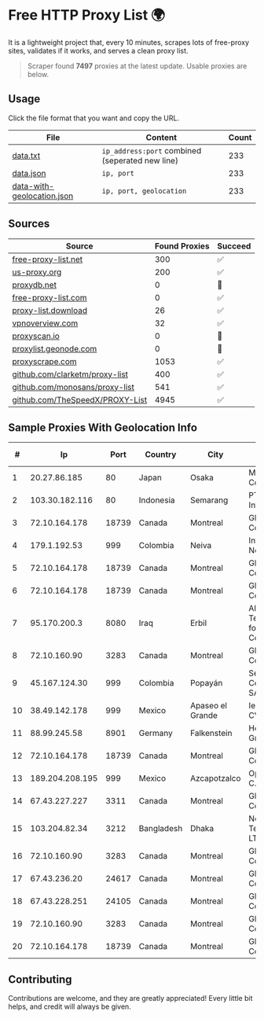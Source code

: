 
# Free HTTP Proxy List 🌍

It is a lightweight project that, every 10 minutes, scrapes lots of free-proxy sites, validates if it works, and serves a clean proxy list.


> Scraper found **7497** proxies at the latest update. Usable proxies are below.

## Usage

Click the file format that you want and copy the URL.


|File|Content|Count|
|----|-------|-----|
|[data.txt](https://raw.githubusercontent.com/themiralay/Proxy-List-World/master/data.txt)|`ip_address:port` combined (seperated new line)|233|
|[data.json](https://raw.githubusercontent.com/themiralay/Proxy-List-World/master/data.json)|`ip, port`|233|
|[data-with-geolocation.json](https://raw.githubusercontent.com/themiralay/Proxy-List-World/master/data-with-geolocation.json)|`ip, port, geolocation`|233|

## Sources

|Source|Found Proxies|Succeed|
|------|-------------|-------|
|[free-proxy-list.net](https://free-proxy-list.net)|300|✅|
|[us-proxy.org](https://www.us-proxy.org)|200|✅|
|[proxydb.net](http://proxydb.net)|0|🚫|
|[free-proxy-list.com](https://free-proxy-list.com/?page=&port=&type%5B%5D=http&type%5B%5D=https&up_time=0&search=Search)|0|✅|
|[proxy-list.download](https://www.proxy-list.download/HTTP)|26|✅|
|[vpnoverview.com](https://vpnoverview.com/privacy/anonymous-browsing/free-proxy-servers)|32|✅|
|[proxyscan.io](https://www.proxyscan.io)|0|🚫|
|[proxylist.geonode.com](https://proxylist.geonode.com/api/proxy-list?limit=300&page=1&sort_by=lastChecked&sort_type=desc&protocols=http,https)|0|🚫|
|[proxyscrape.com](https://api.proxyscrape.com/v2/?request=displayproxies&protocol=http&timeout=10000&country=all&ssl=all&anonymity=all)|1053|✅|
|[github.com/clarketm/proxy-list](https://raw.githubusercontent.com/clarketm/proxy-list/master/proxy-list-raw.txt)|400|✅|
|[github.com/monosans/proxy-list](https://raw.githubusercontent.com/monosans/proxy-list/main/proxies/http.txt)|541|✅|
|[github.com/TheSpeedX/PROXY-List](https://raw.githubusercontent.com/TheSpeedX/PROXY-List/master/http.txt)|4945|✅|


## Sample Proxies With Geolocation Info

|#|Ip|Port|Country|City|Internet Service Provider|
|-|--|----|-------|----|-------------------------|
|1|20.27.86.185|80|Japan|Osaka|Microsoft Corporation|
|2|103.30.182.116|80|Indonesia|Semarang|PT DES Teknologi Informasi|
|3|72.10.164.178|18739|Canada|Montreal|GloboTech Communications|
|4|179.1.192.53|999|Colombia|Neiva|InterNexa Global Network|
|5|72.10.164.178|18739|Canada|Montreal|GloboTech Communications|
|6|72.10.164.178|18739|Canada|Montreal|GloboTech Communications|
|7|95.170.200.3|8080|Iraq|Erbil|Allay Nawroz Telecom Company for Communication/Ltd.|
|8|72.10.160.90|3283|Canada|Montreal|GloboTech Communications|
|9|45.167.124.30|999|Colombia|Popayán|Sepcom Comunicaciones SAS|
|10|38.49.142.178|999|Mexico|Apaseo el Grande|Ientc S De RL De CV|
|11|88.99.245.58|8901|Germany|Falkenstein|Hetzner Online GmbH|
|12|72.10.164.178|18739|Canada|Montreal|GloboTech Communications|
|13|189.204.208.195|999|Mexico|Azcapotzalco|Operbes, S.A. de C.V.|
|14|67.43.227.227|3311|Canada|Montreal|GloboTech Communications|
|15|103.204.82.34|3212|Bangladesh|Dhaka|Nexdecade Technology Pvt. LTD|
|16|72.10.160.90|3283|Canada|Montreal|GloboTech Communications|
|17|67.43.236.20|24617|Canada|Montreal|GloboTech Communications|
|18|67.43.228.251|24105|Canada|Montreal|GloboTech Communications|
|19|72.10.160.90|3283|Canada|Montreal|GloboTech Communications|
|20|72.10.164.178|18739|Canada|Montreal|GloboTech Communications|



## Contributing

Contributions are welcome, and they are greatly appreciated! Every
little bit helps, and credit will always be given.

